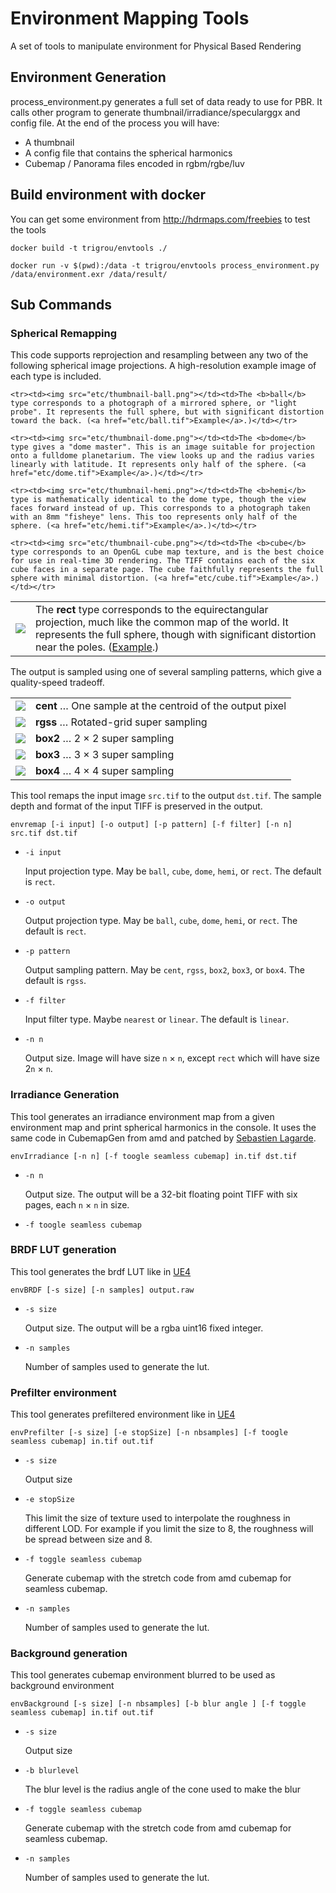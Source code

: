 # Environment Mapping Tools

A set of tools to manipulate environment for Physical Based Rendering


## Environment Generation

process_environment.py generates a full set of data ready to use for PBR. It calls other program to generate thumbnail/irradiance/specularggx and config file.
At the end of the process you will have:
- A thumbnail
- A config file that contains the spherical harmonics
- Cubemap / Panorama files encoded in rgbm/rgbe/luv


## Build environment with docker

You can get some environment from http://hdrmaps.com/freebies to test the tools

`docker build -t trigrou/envtools ./`

`docker run -v $(pwd):/data -t trigrou/envtools process_environment.py /data/environment.exr /data/result/`


## Sub Commands

### Spherical Remapping

This code supports reprojection and resampling between any two of the following spherical image projections. A high-resolution example image of each type is included.

<table>
    <tr><td><img src="etc/thumbnail-rect.png"></td><td>The <b>rect</b> type corresponds to the equirectangular projection, much like the common map of the world. It represents the full sphere, though with significant distortion near the poles. (<a href="etc/rect.tif">Example</a>.)</td></tr>

    <tr><td><img src="etc/thumbnail-ball.png"></td><td>The <b>ball</b> type corresponds to a photograph of a mirrored sphere, or "light probe". It represents the full sphere, but with significant distortion toward the back. (<a href="etc/ball.tif">Example</a>.)</td></tr>

    <tr><td><img src="etc/thumbnail-dome.png"></td><td>The <b>dome</b> type gives a "dome master". This is an image suitable for projection onto a fulldome planetarium. The view looks up and the radius varies linearly with latitude. It represents only half of the sphere. (<a href="etc/dome.tif">Example</a>.)</td></tr>

    <tr><td><img src="etc/thumbnail-hemi.png"></td><td>The <b>hemi</b> type is mathematically identical to the dome type, though the view faces forward instead of up. This corresponds to a photograph taken with an 8mm "fisheye" lens. This too represents only half of the sphere. (<a href="etc/hemi.tif">Example</a>.)</td></tr>

    <tr><td><img src="etc/thumbnail-cube.png"></td><td>The <b>cube</b> type corresponds to an OpenGL cube map texture, and is the best choice for use in real-time 3D rendering. The TIFF contains each of the six cube faces in a separate page. The cube faithfully represents the full sphere with minimal distortion. (<a href="etc/cube.tif">Example</a>.)</td></tr>
</table>

The output is sampled using one of several sampling patterns, which give a quality-speed tradeoff.

<table>
    <tr><td><img src="etc/cent.png"></td><td><b>cent</b> &hellip; One sample at the centroid of the output pixel</td></tr>
    <tr><td><img src="etc/rgss.png"></td><td><b>rgss</b> &hellip; Rotated-grid super sampling</td></tr>
    <tr><td><img src="etc/box2.png"></td><td><b>box2</b> &hellip; 2 &times; 2 super sampling</td></tr>
    <tr><td><img src="etc/box3.png"></td><td><b>box3</b> &hellip; 3 &times; 3 super sampling</td></tr>
    <tr><td><img src="etc/box4.png"></td><td><b>box4</b> &hellip; 4 &times; 4 super sampling</td></tr>
</table>

This tool remaps the input image `src.tif` to the output `dst.tif`. The sample depth and format of the input TIFF is preserved in the output.

`envremap [-i input] [-o output] [-p pattern] [-f filter] [-n n] src.tif dst.tif`

- `-i input`

    Input projection type. May be `ball`, `cube`, `dome`, `hemi`, or `rect`. The default is `rect`.

- `-o output`

    Output projection type. May be `ball`, `cube`, `dome`, `hemi`, or `rect`. The default is `rect`.

- `-p pattern`

    Output sampling pattern. May be `cent`, `rgss`, `box2`, `box3`, or `box4`. The default is `rgss`.

- `-f filter`

    Input filter type. Maybe `nearest` or `linear`. The default is `linear`.

- `-n n`

    Output size. Image will have size `n` &times; `n`, except `rect` which will have size 2`n` &times; `n`.

### Irradiance Generation

This tool generates an irradiance environment map from a given environment map and print spherical harmonics in the console. It uses the same code in CubemapGen from amd and patched by [Sebastien Lagarde](https://seblagarde.wordpress.com/2012/06/10/amd-cubemapgen-for-physically-based-rendering/).

`envIrradiance [-n n] [-f toogle seamless cubemap] in.tif dst.tif`

- `-n n`

    Output size. The output will be a 32-bit floating point TIFF with six pages, each `n` &times; `n` in size.

- `-f toogle seamless cubemap`


### BRDF LUT generation

This tool generates the brdf LUT like in [UE4](http://blog.selfshadow.com/publications/s2013-shading-course/karis/s2013_pbs_epic_notes_v2.pdf)

`envBRDF [-s size] [-n samples] output.raw`

- `-s size`

    Output size. The output will be a rgba uint16 fixed integer.

- `-n samples`

    Number of samples used to generate the lut.


### Prefilter environment

This tool generates prefiltered environment like in [UE4](http://blog.selfshadow.com/publications/s2013-shading-course/karis/s2013_pbs_epic_notes_v2.pdf)

`envPrefilter [-s size] [-e stopSize] [-n nbsamples] [-f toogle seamless cubemap] in.tif out.tif`

- `-s size`

    Output size

- `-e stopSize`

    This limit the size of texture used to interpolate the roughness in different LOD. For example if you limit the size to 8, the roughness will be spread between size and 8.

- `-f toggle seamless cubemap`

    Generate cubemap with the stretch code from amd cubemap for seamless cubemap.

- `-n samples`

    Number of samples used to generate the lut.


### Background generation

This tool generates cubemap environment blurred to be used as background environment

`envBackground [-s size] [-n nbsamples] [-b blur angle ] [-f toggle seamless cubemap] in.tif out.tif`

- `-s size`

    Output size

- `-b blurlevel`

    The blur level is the radius angle of the cone used to make the blur

- `-f toggle seamless cubemap`

    Generate cubemap with the stretch code from amd cubemap for seamless cubemap.

- `-n samples`

    Number of samples used to generate the lut.
